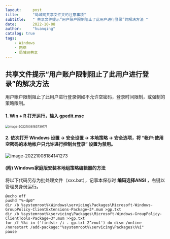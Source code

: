 ```yaml
---
layout:     post
title:      "局域网共享文件夹的注意事项"
subtitle:   " 共享文件提示“用户账户限制阻止了此用户进行登录”的解决方法 "
date:       2022-10-08
author:     "huanqing"
catalog: true
tags:
    - Windows
    - 网络
    - 局域网共享
---
```




## 共享文件提示“用户账户限制阻止了此用户进行登录”的解决方法

用户账户限制阻止了此用户进行登录例如不允许空密码，登录时间限制，或强制的策略限制。

#### 1. Win + R 打开运行，输入 gpedit.msc

<img src="https://link.jscdn.cn/1drv/aHR0cHM6Ly8xZHJ2Lm1zL3UvcyFBbmNzcU1kZGpqZDRncFZCM1BROWdKV2RMV1RtaGc_ZT1ubGhaUFA.png" alt="image-20221008183739171" style="zoom: 67%;" />



#### 2. 依次打开 Windows 设置 → 安全设置 → 本地策略 → 安全选项，将 “帐户:使用空密码的本地帐户只允许进行控制台登录” 设置为禁用。

![image-20221008184141273](https://link.jscdn.cn/1drv/aHR0cHM6Ly8xZHJ2Lm1zL3UvcyFBbmNzcU1kZGpqZDRncFZDUEl3YU02TFZHVEhad1E_ZT1kVzNmNno.png)



#### (附) Windows家庭版安装本地组策略编辑器的方法

将以下代码另存为批处理文件（xxx.bat），记事本保存时 **编码选择ANSI** ，右键以管理员身份运行。

```
@echo off
pushd "%~dp0"
dir /b %systemroot%\Windows\servicing\Packages\Microsoft-Windows-GroupPolicy-ClientExtensions-Package~3*.mum >gp.txt
dir /b %systemroot%\servicing\Packages\Microsoft-Windows-GroupPolicy-ClientTools-Package~3*.mum >>gp.txt
for /f %%i in ('findstr /i . gp.txt 2^>nul') do dism /online /norestart /add-package:"%systemroot%\servicing\Packages\%%i"
pause
```
